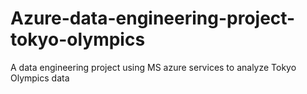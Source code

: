 # Azure-data-engineering-project-tokyo-olympics
A data engineering project using MS azure services to analyze Tokyo Olympics data
